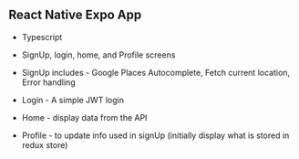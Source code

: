 ## React Native Expo App

- Typescript 

- SignUp, login, home, and Profile screens

- SignUp includes - Google Places Autocomplete, Fetch current location, Error handling

- Login - A simple JWT login

- Home - display data from the API

- Profile - to update info used in signUp (initially display what is stored in redux store)
